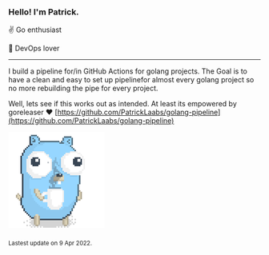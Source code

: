 ### Hello! I'm Patrick.

:v: Go enthusiast

:muscle: DevOps lover

---

I build a pipeline for/in GitHub Actions for golang projects.
 The Goal is to have a clean and easy to set up pipelinefor almost every golang project
so no more rebuilding the pipe for every project.

Well, lets see if this works out as intended. At least its empowered by goreleaser :heart:
[https://github.com/PatrickLaabs/golang-pipeline](https://github.com/PatrickLaabs/golang-pipeline)

![Image alt text](/images/gopher_with_coffee.gif)


<sub>Lastest update on 9 Apr 2022.</sub>
